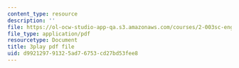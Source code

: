```yaml
---
content_type: resource
description: ''
file: https://ol-ocw-studio-app-qa.s3.amazonaws.com/courses/2-003sc-engineering-dynamics-fall-2011/d992129791325ad76753cd27bd53fee8_ZNVvYg1FOPk.pdf
file_type: application/pdf
resourcetype: Document
title: 3play pdf file
uid: d9921297-9132-5ad7-6753-cd27bd53fee8
---
```

